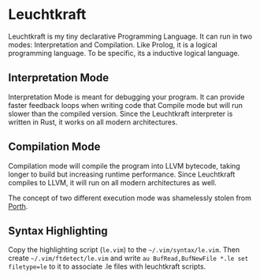 # Leuchtkraft
Leuchtkraft is my tiny declarative Programming Language. It can run in two modes: Interpretation and Compilation.
Like Prolog, it is a logical programming language. To be specific, its a inductive logical language.

## Interpretation Mode
Interpretation Mode is meant for debugging your program. It can provide faster feedback loops when writing code that Compile mode
but will run slower than the compiled version. Since the Leuchtkraft interpreter is written in Rust, it works on all modern architectures.

## Compilation Mode
Compilation mode will compile the program into LLVM bytecode, taking longer to build but increasing runtime performance. Since Leuchtkraft
compiles to LLVM, it will run on all modern architectures as well.

The concept of two different execution mode was shamelessly stolen from [Porth](https://github.com/tsoding/porth).

## Syntax Highlighting
Copy the highlighting script (`le.vim`) to the `~/.vim/syntax/le.vim`.
Then create `~/.vim/ftdetect/le.vim` and write `au BufRead,BufNewFile *.le set filetype=le`
to it to associate .le files with leuchtkraft scripts.
